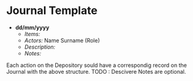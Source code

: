 # Journal Template

* **dd/mm/yyyy** 
  * *Items:* 
  * *Actors:* Name Surname (Role) 
  * *Description:*
  * *Notes:* 

Each action on the Depository sould have a correspondig record on the Journal with the above structure.
TODO : Descivere
Notes are optional.
